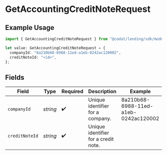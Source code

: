 # GetAccountingCreditNoteRequest

## Example Usage

```typescript
import { GetAccountingCreditNoteRequest } from "@codat/lending/sdk/models/operations";

let value: GetAccountingCreditNoteRequest = {
  companyId: "8a210b68-6988-11ed-a1eb-0242ac120002",
  creditNoteId: "<id>",
};
```

## Fields

| Field                                | Type                                 | Required                             | Description                          | Example                              |
| ------------------------------------ | ------------------------------------ | ------------------------------------ | ------------------------------------ | ------------------------------------ |
| `companyId`                          | *string*                             | :heavy_check_mark:                   | Unique identifier for a company.     | 8a210b68-6988-11ed-a1eb-0242ac120002 |
| `creditNoteId`                       | *string*                             | :heavy_check_mark:                   | Unique identifier for a credit note. |                                      |